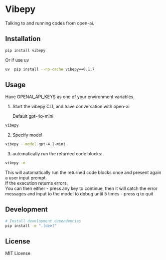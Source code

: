 # Vibepy

Talking to and running codes from open-ai.

## Installation

```bash
pip install vibepy
```
Or if use uv  

```bash
uv  pip install --no-cache vibepy==0.1.7
```

## Usage

Have OPENAI_API_KEYS as one of your environment variables.  

1. Start the vibepy CLI, and have conversation with open-ai

    Default gpt-4o-mini

```bash
vibepy
```
2. Specify model

```bash
vibepy --model gpt-4.1-mini
```

3. automatically run the returned code blocks:  

```bash
vibepy -e
```

This will automatically run the returned code blocks once and present again a user input prompt.  
If the execution returns errors,  
You can then either 
    - press any key to continue, then it will catch the error messages and input to the model to debug until 5 times
    - press q to quit

## Development

```bash
# Install development dependencies
pip install -e ".[dev]"
```

## License

MIT License
